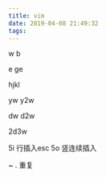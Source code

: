 ```yaml
---
title: vim
date: 2019-04-08 21:49:32
tags:
---
```



w b

e  ge

hjkl


yw
y2w

dw
d2w

2d3w

5i   行插入esc
5o   竖连续插入

~
. 重复

